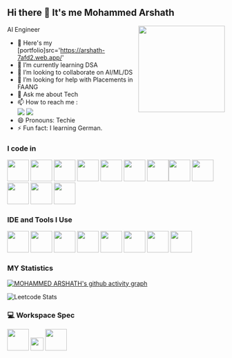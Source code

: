 ## Hi there 👋 It's me **Mohammed Arshath**

AI Engineer
<img align="right" width="200" height="200" src="https://cdn-icons-png.flaticon.com/512/5278/5278402.png">
- 🔭 Here's my [portfolio]src='https://arshath-7afd2.web.app/'                                            
- 🌱 I’m currently learning DSA
- 👯 I’m looking to collaborate on AI/ML/DS
- 🤔 I’m looking for help with Placements in FAANG
- 💬 Ask me about Tech
- 📫 How to reach me :
<br /> [<img src="https://img.shields.io/badge/Twitter-1DA1F2?style=for-the-badge&logo=twitter&logoColor=white" />](https://twitter.com/arshath___a) [<img src="https://img.shields.io/badge/LinkedIn-0077B5?style=for-the-badge&logo=linkedin&logoColor=white" />](https://www.linkedin.com/in/mohammed-arshath-a-b95266246/)
- 😄 Pronouns: Techie
- ⚡ Fun fact: I learning German.


### I code in
<img height="50" width="50" src="https://img.icons8.com/color/48/000000/python.png" /> <img height="50" width="50" src="https://img.icons8.com/color/48/000000/c-programming.png" /> <img height="50" width="50" src="https://img.icons8.com/color/48/000000/c-plus-plus-logo.png" />  <img height="50" width="50" src="https://img.icons8.com/color/48/000000/html-5.png" /> <img height="50" width="50" src="https://img.icons8.com/color/48/000000/css3.png" /> <img height="50" width="50" src="https://img.icons8.com/color/48/000000/bootstrap.png" />
<img height="50" width="50" src="https://img.icons8.com/color/48/000000/javascript.png"/><img height="50" width="50" src="https://img.icons8.com/color/48/000000/react-native.png"/> <img height="50" width="50" src="https://img.icons8.com/color/48/000000/google-firebase-console.png"/> <img height="50" width="50" src="https://img.icons8.com/color/48/000000/mysql-logo.png"/> <img height="50" width="50" src="https://img.icons8.com/color/48/000000/mongodb.png"/> <img height="50" width="50" src="https://img.icons8.com/color/48/000000/nodejs.png"/> 

### IDE and Tools I Use
<img height="50" width="50" src="https://img.icons8.com/color/48/000000/visual-studio-code-2019.png"/> <img height="50" width="50" src="https://img.icons8.com/color/48/000000/pycharm.png"/> <img height="50" width="50" src="https://img.icons8.com/color/50/000000/git.png"/> <img height="50" width="50" src="https://img.icons8.com/dusk/64/000000/anaconda.png"/> <img height="50" src="https://img.icons8.com/officel/480/null/java-eclipse.png"/>  <img height="50" width="50" src="https://img.icons8.com/doodle/48/000000/adobe-photoshop.png"/> <img height="50" width="50" src="https://images.mixinglight.com/cb:ezxd.5c610/w:auto/h:auto/q:mauto/https://mixinglight.com/wp-content/uploads/2022/06/DaVinci-Resolve-Logo-Square.png"/> <img height="50" src="http://lh3.googleusercontent.com/TqRTx4hbmOEeHz2PrH0lcWNNt83S5S22Qm06Epw5Ja-_0rPYgNYNQkAQRLaBKr2l4ew=w300"/> 

### MY Statistics

[![MOHAMMED ARSHATH's github activity graph](https://github-readme-activity-graph.vercel.app/graph?username=mohammedarshath-a&bg_color=202020&color=ffffff&line=e15672&point=403d3d&area=true&hide_border=true)](https://github.com/ashutosh00710/github-readme-activity-graph) 

![Leetcode Stats](https://leetcard.jacoblin.cool/mailforarshath?theme=nord&font=Marcellus&ext=heatmap)




### 💻 Workspace Spec
<img height="50" src="https://tse2.mm.bing.net/th?id=OIP.d-7qnuVzKe0WZpKUDDQtfAHaCx&pid=Api&P=0&h=220"/> <img height="30" src="https://img.shields.io/badge/NVIDIA-GTX1650-76B900?style=for-the-badge&logo=nvidia&logoColor=white"/>  <img height="50" src="https://cdn.benchmark.pl/uploads/products/11455/intel-core-i5-10gen.png"/> 



